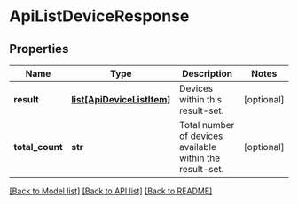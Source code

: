 # ApiListDeviceResponse

## Properties
Name | Type | Description | Notes
------------ | ------------- | ------------- | -------------
**result** | [**list[ApiDeviceListItem]**](ApiDeviceListItem.md) | Devices within this result-set. | [optional] 
**total_count** | **str** | Total number of devices available within the result-set. | [optional] 

[[Back to Model list]](../README.md#documentation-for-models) [[Back to API list]](../README.md#documentation-for-api-endpoints) [[Back to README]](../README.md)


